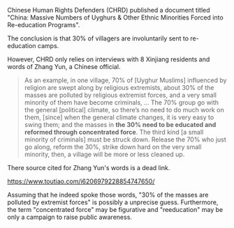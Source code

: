 Chinese Human Rights Defenders (CHRD) published a document titled "China: Massive Numbers of Uyghurs & Other Ethnic Minorities Forced into Re-education Programs".

The conclusion is that 30% of villagers are involuntarily sent to re-education camps.

However, CHRD only relies on interviews with 8 Xinjiang residents and words of Zhang Yun, a Chinese official.

> As an example, in one village, 70% of [Uyghur Muslims] influenced by religion are swept along by religious extremists, about 30% of the masses are polluted by religious extremist forces, and a very small minority of them have become criminals, … The 70% group go with the general [political] climate, so there’s no need to do much work on them, [since] when the general climate changes, it is very easy to swing them; and the masses in **the 30% need to be educated and reformed through concentrated force**. The third kind [a small minority of criminals] must be struck down. Release the 70% who just go along, reform the 30%, strike down hard on the very small minority, then, a village will be more or less cleaned up.

There source cited for Zhang Yun's words is a dead link.

https://www.toutiao.com/i6206979228854747650/

Assuming that he indeed spoke those words, "30% of the masses are polluted by extremist forces" is possibly a unprecise guess. Furthermore, the term "concentrated force" may be figurative and "reeducation" may be only a campaign to raise public awareness.

